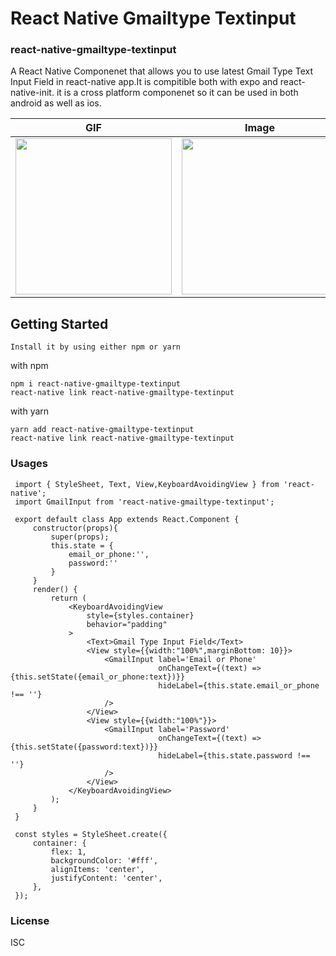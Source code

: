 # React Native Gmailtype Textinput 
### react-native-gmailtype-textinput
A React Native Componenet that allows you to use latest Gmail Type Text Input Field in react-native app.It is compitible both 
with expo and react-native-init.
it is a cross platform componenet so it can be used in both android as well as ios. 


| GIF                                                                                                                 |                                                       Image                                                      | Image |
|---------------------------------------------------------------------------------------------------------------------|----------------------------------------------------------------------------------------------------------------|------------------------------|
| <img src="https://github.com/mkm1997/react-native-gmailtype-textinput/blob/master/assets/screen.gif" width="250px"> | <img src="https://github.com/mkm1997/react-native-gmailtype-textinput/blob/master/assets/1.jpeg"  width="250px"> |<img src="https://github.com/mkm1997/react-native-gmailtype-textinput/blob/master/assets/2.jpeg" width="250px">|




## Getting Started

`Install it by using either npm or yarn`

with npm

 ```
 npm i react-native-gmailtype-textinput
 react-native link react-native-gmailtype-textinput
 ```

with yarn

 ```
 yarn add react-native-gmailtype-textinput
 react-native link react-native-gmailtype-textinput
```







### Usages

```import React from 'react';
 import { StyleSheet, Text, View,KeyboardAvoidingView } from 'react-native';
 import GmailInput from 'react-native-gmailtype-textinput';
 
 export default class App extends React.Component {
     constructor(props){
         super(props);
         this.state = {
             email_or_phone:'',
             password:''
         }
     }
     render() {
         return (
             <KeyboardAvoidingView
                 style={styles.container}
                 behavior="padding"
             >
                 <Text>Gmail Type Input Field</Text>
                 <View style={{width:"100%",marginBottom: 10}}>
                     <GmailInput label='Email or Phone'
                                 onChangeText={(text) => {this.setState({email_or_phone:text})}}
                                 hideLabel={this.state.email_or_phone !== ''}
                     />
                 </View>
                 <View style={{width:"100%"}}>
                     <GmailInput label='Password'
                                 onChangeText={(text) => {this.setState({password:text})}}
                                 hideLabel={this.state.password !== ''}
                     />
                 </View>
             </KeyboardAvoidingView>
         );
     }
 }
 
 const styles = StyleSheet.create({
     container: {
         flex: 1,
         backgroundColor: '#fff',
         alignItems: 'center',
         justifyContent: 'center',
     },
 });
```

 
### License

ISC